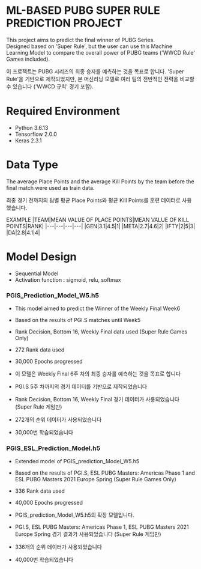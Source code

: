 # ML-BASED PUBG SUPER RULE PREDICTION PROJECT  

This project aims to predict the final winner of PUBG Series.  
Designed based on 'Super Rule', but the user can use this Machine Learning Model to compare the overall power of PUBG teams ('WWCD Rule' Games included).    
  
이 프로젝트는 PUBG 시리즈의 최종 승자를 예측하는 것을 목표로 합니다.
'Super Rule'을 기반으로 제작되었지만, 본 머신러닝 모델로 여러 팀의 전반적인 전력을 비교할 수 있습니다 ('WWCD 규칙' 경기 포함).  

# Required Environment  
- Python 3.6.13
- Tensorflow 2.0.0
- Keras 2.3.1
  
# Data Type  
The average Place Points and the average Kill Points by the team before the final match were used as train data.  

최종 경기 전까지의 팀별 평균 Place Points와 평균 Kill Points를 훈련 데이터로 사용했습니다.  
  
EXAMPLE
|TEAM|MEAN VALUE OF PLACE POINTS|MEAN VALUE OF KILL POINTS|RANK|
|---|---|---|---|
|GEN|3.1|4.5|1|
|META|2.7|4.6|2|
|IFTY|2|5|3|
|DA|2.8|4.1|4|
  
# Model Design  
- Sequential Model
- Activation function : sigmoid, relu, softmax

### PGIS_Prediction_Model_W5.h5
- This model aimed to predict the Winner of the Weekly Final Week6
- Based on the results of PGI.S matches until Week5
- Rank Decision, Bottom 16, Weekly Final data used (Super Rule Games Only)
- 272 Rank data used
- 30,000 Epochs progressed  
  
- 이 모델은 Weekly Final 6주 차의 최종 승자를 예측하는 것을 목표로 합니다
- PGI.S 5주 차까지의 경기 데이터를 기반으로 제작되었습니다
- Rank Decision, Bottom 16, Weekly Final 경기 데이터가 사용되었습니다 (Super Rule 게임만)
- 272개의 순위 데이터가 사용되었습니다
- 30,000번 학습되었습니다
  
### PGIS_ESL_Prediction_Model.h5
- Extended model of PGIS_prediction_Model_W5.h5
- Based on the results of PGI.S, ESL PUBG Masters: Americas Phase 1 and ESL PUBG Masters 2021 Europe Spring (Super Rule Games Only)
- 336 Rank data used
- 40,000 Epochs progressed  
  
- PGIS_prediction_Model_W5.h5의 확장 모델입니다.
- PGI.S, ESL PUBG Masters: Americas Phase 1, ESL PUBG Masters 2021 Europe Spring 경기 결과가 사용되었습니다 (Super Rule 게임만)
- 336개의 순위 데이터가 사용되었습니다
- 40,000번 학습되었습니다
